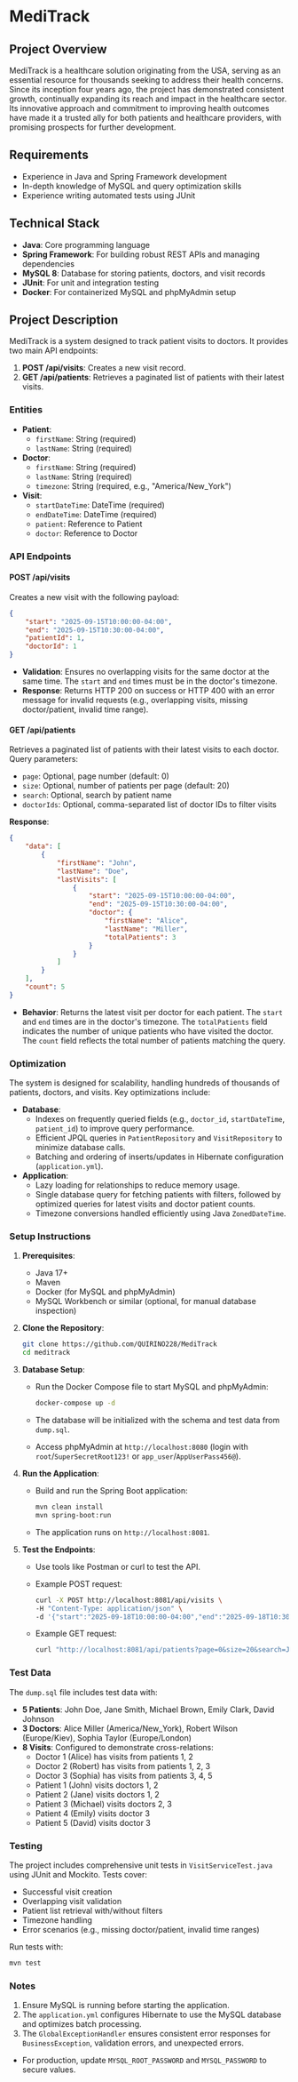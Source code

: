 # MediTrack

## Project Overview

MediTrack is a healthcare solution originating from the USA, serving as an essential resource for thousands seeking to address their health concerns. Since its inception four years ago, the project has demonstrated consistent growth, continually expanding its reach and impact in the healthcare sector. Its innovative approach and commitment to improving health outcomes have made it a trusted ally for both patients and healthcare providers, with promising prospects for further development.

## Requirements

- Experience in Java and Spring Framework development
- In-depth knowledge of MySQL and query optimization skills
- Experience writing automated tests using JUnit

## Technical Stack

- **Java**: Core programming language
- **Spring Framework**: For building robust REST APIs and managing dependencies
- **MySQL 8**: Database for storing patients, doctors, and visit records
- **JUnit**: For unit and integration testing
- **Docker**: For containerized MySQL and phpMyAdmin setup

## Project Description

MediTrack is a system designed to track patient visits to doctors. It provides two main API endpoints:

1. **POST /api/visits**: Creates a new visit record.
2. **GET /api/patients**: Retrieves a paginated list of patients with their latest visits.

### Entities

- **Patient**:
    - `firstName`: String (required)
    - `lastName`: String (required)
- **Doctor**:
    - `firstName`: String (required)
    - `lastName`: String (required)
    - `timezone`: String (required, e.g., "America/New_York")
- **Visit**:
    - `startDateTime`: DateTime (required)
    - `endDateTime`: DateTime (required)
    - `patient`: Reference to Patient
    - `doctor`: Reference to Doctor

### API Endpoints

#### POST /api/visits

Creates a new visit with the following payload:

```json
{
    "start": "2025-09-15T10:00:00-04:00",
    "end": "2025-09-15T10:30:00-04:00",
    "patientId": 1,
    "doctorId": 1
}
```

- **Validation**: Ensures no overlapping visits for the same doctor at the same time. The `start` and `end` times must be in the doctor's timezone.
- **Response**: Returns HTTP 200 on success or HTTP 400 with an error message for invalid requests (e.g., overlapping visits, missing doctor/patient, invalid time range).

#### GET /api/patients

Retrieves a paginated list of patients with their latest visits to each doctor. Query parameters:

- `page`: Optional, page number (default: 0)
- `size`: Optional, number of patients per page (default: 20)
- `search`: Optional, search by patient name
- `doctorIds`: Optional, comma-separated list of doctor IDs to filter visits

**Response**:

```json
{
    "data": [
        {
            "firstName": "John",
            "lastName": "Doe",
            "lastVisits": [
                {
                    "start": "2025-09-15T10:00:00-04:00",
                    "end": "2025-09-15T10:30:00-04:00",
                    "doctor": {
                        "firstName": "Alice",
                        "lastName": "Miller",
                        "totalPatients": 3
                    }
                }
            ]
        }
    ],
    "count": 5
}
```

- **Behavior**: Returns the latest visit per doctor for each patient. The `start` and `end` times are in the doctor's timezone. The `totalPatients` field indicates the number of unique patients who have visited the doctor. The `count` field reflects the total number of patients matching the query.

### Optimization

The system is designed for scalability, handling hundreds of thousands of patients, doctors, and visits. Key optimizations include:

- **Database**:
    - Indexes on frequently queried fields (e.g., `doctor_id`, `startDateTime`, `patient_id`) to improve query performance.
    - Efficient JPQL queries in `PatientRepository` and `VisitRepository` to minimize database calls.
    - Batching and ordering of inserts/updates in Hibernate configuration (`application.yml`).
- **Application**:
    - Lazy loading for relationships to reduce memory usage.
    - Single database query for fetching patients with filters, followed by optimized queries for latest visits and doctor patient counts.
    - Timezone conversions handled efficiently using Java `ZonedDateTime`.

### Setup Instructions

1. **Prerequisites**:

    - Java 17+
    - Maven
    - Docker (for MySQL and phpMyAdmin)
    - MySQL Workbench or similar (optional, for manual database inspection)

2. **Clone the Repository**:

   ```bash
   git clone https://github.com/QUIRINO228/MediTrack
   cd meditrack
   ```

3. **Database Setup**:

    - Run the Docker Compose file to start MySQL and phpMyAdmin:

      ```bash
      docker-compose up -d
      ```

    - The database will be initialized with the schema and test data from `dump.sql`.

    - Access phpMyAdmin at `http://localhost:8080` (login with `root`/`SuperSecretRoot123!` or `app_user`/`AppUserPass456@`).

4. **Run the Application**:

    - Build and run the Spring Boot application:

      ```bash
      mvn clean install
      mvn spring-boot:run
      ```

    - The application runs on `http://localhost:8081`.

5. **Test the Endpoints**:

    - Use tools like Postman or curl to test the API.

    - Example POST request:

      ```bash
      curl -X POST http://localhost:8081/api/visits \
      -H "Content-Type: application/json" \
      -d '{"start":"2025-09-18T10:00:00-04:00","end":"2025-09-18T10:30:00-04:00","patientId":1,"doctorId":1}'
      ```

    - Example GET request:

      ```bash
      curl "http://localhost:8081/api/patients?page=0&size=20&search=John&doctorIds=1,2"
      ```

### Test Data

The `dump.sql` file includes test data with:

- **5 Patients**: John Doe, Jane Smith, Michael Brown, Emily Clark, David Johnson
- **3 Doctors**: Alice Miller (America/New_York), Robert Wilson (Europe/Kiev), Sophia Taylor (Europe/London)
- **8 Visits**: Configured to demonstrate cross-relations:
    - Doctor 1 (Alice) has visits from patients 1, 2
    - Doctor 2 (Robert) has visits from patients 1, 2, 3
    - Doctor 3 (Sophia) has visits from patients 3, 4, 5
    - Patient 1 (John) visits doctors 1, 2
    - Patient 2 (Jane) visits doctors 1, 2
    - Patient 3 (Michael) visits doctors 2, 3
    - Patient 4 (Emily) visits doctor 3
    - Patient 5 (David) visits doctor 3

### Testing

The project includes comprehensive unit tests in `VisitServiceTest.java` using JUnit and Mockito. Tests cover:

- Successful visit creation
- Overlapping visit validation
- Patient list retrieval with/without filters
- Timezone handling
- Error scenarios (e.g., missing doctor/patient, invalid time ranges)

Run tests with:

```bash
mvn test
```

### Notes

1. Ensure MySQL is running before starting the application.
2. The `application.yml` configures Hibernate to use the MySQL database and optimizes batch processing.
3. The `GlobalExceptionHandler` ensures consistent error responses for `BusinessException`, validation errors, and unexpected errors.

- For production, update `MYSQL_ROOT_PASSWORD` and `MYSQL_PASSWORD` to secure values.